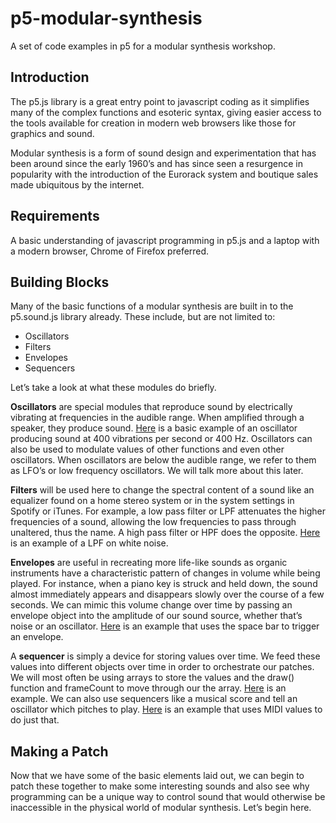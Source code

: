 # p5-modular-synthesis
A set of code examples in p5 for a modular synthesis workshop.

<h2>Introduction</h2>

The p5.js library is a great entry point to javascript coding as it simplifies many of the complex functions and esoteric syntax, giving easier access to the tools available for creation in modern web browsers like those for graphics and sound.

Modular synthesis is a form of sound design and experimentation that has been around since the early 1960’s and has since seen a resurgence in popularity with the introduction of the Eurorack system and boutique sales made ubiquitous by the internet.  

<h2>Requirements</h2>

A basic understanding of javascript programming in p5.js and a laptop with a modern browser, Chrome of Firefox preferred.  

<h2>Building Blocks</h2>

Many of the basic functions of a modular synthesis are built in to the p5.sound.js library already.  These include, but are not limited to:

<ul>
  <li>Oscillators</li>
  <li>Filters</li>
  <li>Envelopes</li>
  <li>Sequencers</li>
</ul>

Let’s take a look at what these modules do briefly.

<b>Oscillators</b> are special modules that reproduce sound by electrically vibrating at frequencies in the audible range.  When amplified through a speaker, they produce sound.  <a href="https://editor.p5js.org/billythemusical/sketches/KtG4EUYGU">Here</a> is a basic example of an oscillator producing sound at 400 vibrations per second or 400 Hz.  Oscillators can also be used to modulate values of other functions and even other oscillators.  When oscillators are below the audible range, we refer to them as LFO’s or low frequency oscillators.  We will talk more about this later.  

<b>Filters</b> will be used here to change the spectral content of a sound like an equalizer found on a home stereo system or in the system settings in Spotify or iTunes.  For example, a low pass filter or LPF attenuates the higher frequencies of a sound, allowing the low frequencies to pass through unaltered, thus the name.  A high pass filter or HPF does the opposite.  <a href="https://editor.p5js.org/billythemusical/sketches/OtAFcMUq9">Here</a> is an example of a LPF on white noise.  

<b>Envelopes</b> are useful in recreating more life-like sounds as organic instruments have a characteristic pattern of changes in volume while being played.  For instance, when a piano key is struck and held down, the sound almost immediately appears and disappears slowly over the course of a few seconds.  We can mimic this volume change over time by passing an envelope object into the amplitude of our sound source, whether that’s noise or an oscillator.  <a href="https://editor.p5js.org/billythemusical/sketches/ttn3ofn_N">Here</a> is an example that uses the space bar to trigger an envelope.

A <b>sequencer</b> is simply a device for storing values over time.  We feed these values into different objects over time in order to orchestrate our patches.  We will most often be using arrays to store the values and the draw() function and frameCount to move through our the array.  <a href="https://editor.p5js.org/billythemusical/sketches/1Cgm0sKHT">Here</a> is an example.  We can also use sequencers like a musical score and tell an oscillator which pitches to play.  <a href="https://editor.p5js.org/billythemusical/sketches/E8MGsFYwn">Here</a> is an example that uses MIDI values to do just that.

<h2>Making a Patch</h2>

Now that we have some of the basic elements laid out, we can begin to patch these together to make some interesting sounds and also see why programming can be a unique way to control sound that would otherwise be inaccessible in the physical world of modular synthesis.  Let’s begin here.

